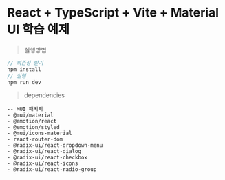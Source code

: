 # React + TypeScript + Vite + Material UI 학습 예제

> 실행방법
```ts
// 의존성 받기
npm install
// 실행
npm run dev
```


> dependencies
```text
-- MUI 패키지
- @mui/material
- @emotion/react
- @emotion/styled
- @mui/icons-material
- react-router-dom
- @radix-ui/react-dropdown-menu
- @radix-ui/react-dialog
- @radix-ui/react-checkbox
- @radix-ui/react-icons
- @radix-ui/react-radio-group
```